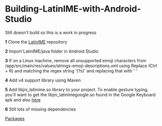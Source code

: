 # Building-LatinIME-with-Android-Studio

Still doesn't build so this is a work in progress

**1** Clone the [LatinIME](https://android.googlesource.com/platform/packages/inputmethods/LatinIME) repository

**2** Import LatinIME/java folder in Android Studio

**3** If on a Linux machine, remove all unsupported emoji characters from /app/src/main/res/values/strings-emoji-descriptions.xml using Replace (Ctrl + R) and matching the regex string '(?s)<!--.*?-->' and replacing that with ' '

**4** Add v4 support library using Maven

**5** Add libjni_latinime.so library to your project. To enable gesture typing, you'll want to get the libjni_latinimegoogle.so found in the Google Keyboard apk and also [here](http://www.theandroidsoul.com/download-new-apps-apks-android-5-0-lollipop-preview-images/)

**6** Still lots of missing dependencies

[Packages](https://github.com/VanirAOSP/packages_input_LatinIME/find/L5)
